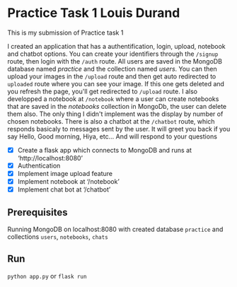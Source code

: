 # Practice Task 1 Louis Durand

This is my submission of Practice task 1

I created an application that has a authentification, login, upload, notebook and chatbot options. You can create your identifiers through the `/signup` route, then login with the `/auth` route. All users are saved in the MongoDB database named *practice* and the collection named *users*.
You can then upload your images in the `/upload` route and then get auto redirected to `uploaded` route where you can see your image. If this one gets deleted and you refresh the page, you'll get redirected to `/upload` route.
I also developped a notebook at `/notebook` where a user can create notebooks that are saved in the *notebooks* collection in MongoDb, the user can delete them also. The only thing I didn't implement was the display by number of chosen notebooks.
There is also a chatbot at the `/chatbot` route, which responds basicaly to messages sent by the user. It will greet you back if you say Hello, Good morning, Hiya, etc... And will respond to your questions


- [x] Create a flask app which connects to MongoDB and runs at ‘http://localhost:8080’
- [x] Authentication
- [x] Implement image upload feature
- [x] Implement notebook at ‘/notebook’
- [x] Implement chat bot at ‘/chatbot’

## Prerequisites

Running MongoDB on localhost:8080 with created database `practice` and collections `users`, `notebooks`, `chats`

## Run

`python app.py`
or 
`flask run`
